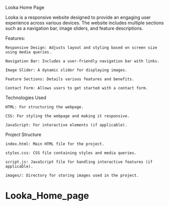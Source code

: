 Looka Home Page

Looka is a responsive website designed to provide an engaging user experience across various devices. The website includes multiple sections such as a navigation bar, image sliders, and feature descriptions.

Features:
    
    Responsive Design: Adjusts layout and styling based on screen size using media queries.
    
    Navigation Bar: Includes a user-friendly navigation bar with links.
    
    Image Slider: A dynamic slider for displaying images.
    
    Feature Sections: Details various features and benefits.
    
    Contact Form: Allows users to get started with a contact form.
    
Technologies Used
   
    HTML: For structuring the webpage.
   
    CSS: For styling the webpage and making it responsive.
   
    JavaScript: For interactive elements (if applicable).
    
Project Structure
    
    index.html: Main HTML file for the project.
    
    styles.css: CSS file containing styles and media queries.
    
    script.js: JavaScript file for handling interactive features (if applicable).
    
    images/: Directory for storing images used in the project.
    
# Looka_Home_page
